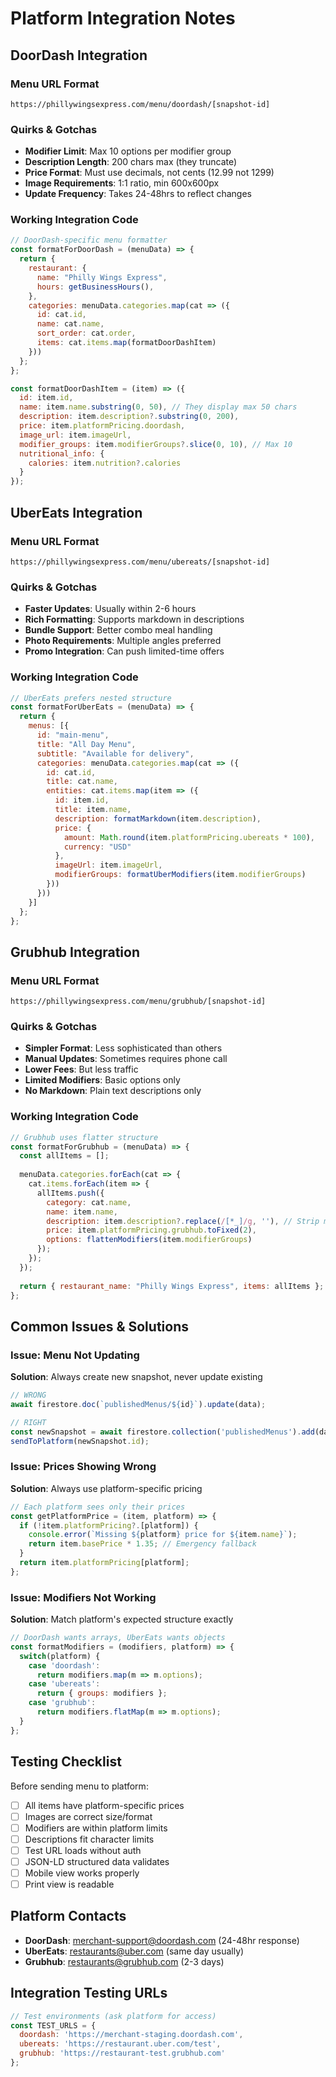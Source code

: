 # Platform Integration Notes

## DoorDash Integration

### Menu URL Format
```
https://phillywingsexpress.com/menu/doordash/[snapshot-id]
```

### Quirks & Gotchas
- **Modifier Limit**: Max 10 options per modifier group
- **Description Length**: 200 chars max (they truncate)
- **Price Format**: Must use decimals, not cents (12.99 not 1299)
- **Image Requirements**: 1:1 ratio, min 600x600px
- **Update Frequency**: Takes 24-48hrs to reflect changes

### Working Integration Code
```javascript
// DoorDash-specific menu formatter
const formatForDoorDash = (menuData) => {
  return {
    restaurant: {
      name: "Philly Wings Express",
      hours: getBusinessHours(),
    },
    categories: menuData.categories.map(cat => ({
      id: cat.id,
      name: cat.name,
      sort_order: cat.order,
      items: cat.items.map(formatDoorDashItem)
    }))
  };
};

const formatDoorDashItem = (item) => ({
  id: item.id,
  name: item.name.substring(0, 50), // They display max 50 chars
  description: item.description?.substring(0, 200),
  price: item.platformPricing.doordash,
  image_url: item.imageUrl,
  modifier_groups: item.modifierGroups?.slice(0, 10), // Max 10
  nutritional_info: {
    calories: item.nutrition?.calories
  }
});
```

## UberEats Integration

### Menu URL Format  
```
https://phillywingsexpress.com/menu/ubereats/[snapshot-id]
```

### Quirks & Gotchas
- **Faster Updates**: Usually within 2-6 hours
- **Rich Formatting**: Supports markdown in descriptions
- **Bundle Support**: Better combo meal handling
- **Photo Requirements**: Multiple angles preferred
- **Promo Integration**: Can push limited-time offers

### Working Integration Code
```javascript
// UberEats prefers nested structure
const formatForUberEats = (menuData) => {
  return {
    menus: [{
      id: "main-menu",
      title: "All Day Menu",
      subtitle: "Available for delivery",
      categories: menuData.categories.map(cat => ({
        id: cat.id,
        title: cat.name,
        entities: cat.items.map(item => ({
          id: item.id,
          title: item.name,
          description: formatMarkdown(item.description),
          price: {
            amount: Math.round(item.platformPricing.ubereats * 100),
            currency: "USD"
          },
          imageUrl: item.imageUrl,
          modifierGroups: formatUberModifiers(item.modifierGroups)
        }))
      }))
    }]
  };
};
```

## Grubhub Integration

### Menu URL Format
```
https://phillywingsexpress.com/menu/grubhub/[snapshot-id]
```

### Quirks & Gotchas
- **Simpler Format**: Less sophisticated than others
- **Manual Updates**: Sometimes requires phone call
- **Lower Fees**: But less traffic
- **Limited Modifiers**: Basic options only
- **No Markdown**: Plain text descriptions only

### Working Integration Code
```javascript
// Grubhub uses flatter structure
const formatForGrubhub = (menuData) => {
  const allItems = [];
  
  menuData.categories.forEach(cat => {
    cat.items.forEach(item => {
      allItems.push({
        category: cat.name,
        name: item.name,
        description: item.description?.replace(/[*_]/g, ''), // Strip markdown
        price: item.platformPricing.grubhub.toFixed(2),
        options: flattenModifiers(item.modifierGroups)
      });
    });
  });
  
  return { restaurant_name: "Philly Wings Express", items: allItems };
};
```

## Common Issues & Solutions

### Issue: Menu Not Updating
**Solution**: Always create new snapshot, never update existing
```javascript
// WRONG
await firestore.doc(`publishedMenus/${id}`).update(data);

// RIGHT
const newSnapshot = await firestore.collection('publishedMenus').add(data);
sendToPlatform(newSnapshot.id);
```

### Issue: Prices Showing Wrong
**Solution**: Always use platform-specific pricing
```javascript
// Each platform sees only their prices
const getPlatformPrice = (item, platform) => {
  if (!item.platformPricing?.[platform]) {
    console.error(`Missing ${platform} price for ${item.name}`);
    return item.basePrice * 1.35; // Emergency fallback
  }
  return item.platformPricing[platform];
};
```

### Issue: Modifiers Not Working
**Solution**: Match platform's expected structure exactly
```javascript
// DoorDash wants arrays, UberEats wants objects
const formatModifiers = (modifiers, platform) => {
  switch(platform) {
    case 'doordash':
      return modifiers.map(m => m.options);
    case 'ubereats':
      return { groups: modifiers };
    case 'grubhub':
      return modifiers.flatMap(m => m.options);
  }
};
```

## Testing Checklist

Before sending menu to platform:
- [ ] All items have platform-specific prices
- [ ] Images are correct size/format
- [ ] Modifiers are within platform limits
- [ ] Descriptions fit character limits
- [ ] Test URL loads without auth
- [ ] JSON-LD structured data validates
- [ ] Mobile view works properly
- [ ] Print view is readable

## Platform Contacts

- **DoorDash**: merchant-support@doordash.com (24-48hr response)
- **UberEats**: restaurants@uber.com (same day usually)
- **Grubhub**: restaurants@grubhub.com (2-3 days)

## Integration Testing URLs

```javascript
// Test environments (ask platform for access)
const TEST_URLS = {
  doordash: 'https://merchant-staging.doordash.com',
  ubereats: 'https://restaurant.uber.com/test',
  grubhub: 'https://restaurant-test.grubhub.com'
};
```